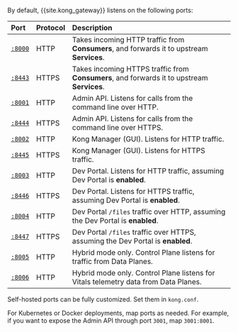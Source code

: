 <!-- used in Konnect and Gateway docs -->

By default, {{site.kong_gateway}} listens on the following ports:

| Port                                                                               | Protocol | Description |
|:-----------------------------------------------------------------------------------|:---------|:--|
| [`:8000`](/enterprise/latest/property-reference/#proxy_listen)      | HTTP     | Takes incoming HTTP traffic from **Consumers**, and forwards it to upstream **Services**. |
| [`:8443`](/enterprise/latest/property-reference/#proxy_listen)      | HTTPS    | Takes incoming HTTPS traffic from **Consumers**, and forwards it to upstream **Services**. |
| [`:8001`](/enterprise/latest/property-reference/#admin_api_uri)     | HTTP     | Admin API. Listens for calls from the command line over HTTP. |
| [`:8444`](/enterprise/latest/property-reference/#admin_api_uri)     | HTTPS    | Admin API. Listens for calls from the command line over HTTPS. |
| [`:8002`](/enterprise/latest/property-reference/#admin_gui_listen)  | HTTP     | Kong Manager (GUI). Listens for HTTP traffic. |
| [`:8445`](/enterprise/latest/property-reference/#admin_gui_listen)  | HTTPS    | Kong Manager (GUI). Listens for HTTPS traffic. |
| [`:8003`](/enterprise/latest/property-reference/#portal_gui_listen) | HTTP     | Dev Portal. Listens for HTTP traffic, assuming Dev Portal is **enabled**. |
| [`:8446`](/enterprise/latest/property-reference/#portal_gui_listen) | HTTPS    | Dev Portal. Listens for HTTPS traffic, assuming Dev Portal is **enabled**. |
| [`:8004`](/enterprise/latest/property-reference/#portal_api_listen) | HTTP     | Dev Portal `/files` traffic over HTTP, assuming the Dev Portal is **enabled**. |
| [`:8447`](/enterprise/latest/property-reference/#portal_api_listen) | HTTPS    | Dev Portal `/files` traffic over HTTPS, assuming the Dev Portal is **enabled**. |
| [`:8005`](/enterprise/latest/deployment/hybrid-mode-setup/)         | HTTP     | Hybrid mode only. Control Plane listens for traffic from Data Planes. |
| [`:8006`](/enterprise/latest/deployment/hybrid-mode-setup/)         | HTTP     | Hybrid mode only. Control Plane listens for Vitals telemetry data from Data Planes. |


Self-hosted ports can be fully customized. Set them in `kong.conf`.

For Kubernetes or Docker deployments, map ports as needed. For example, if you
want to expose the Admin API through port `3001`, map `3001:8001`.
